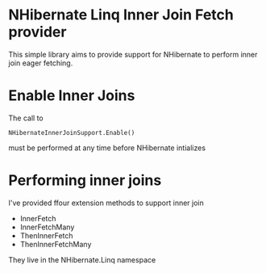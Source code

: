 NHibernate Linq Inner Join Fetch provider
=========================================

This simple library aims to provide support for NHibernate to perform inner join eager fetching.


# Enable Inner Joins

The call to 

    NHibernateInnerJoinSupport.Enable() 

must be performed at any time before NHibernate intializes

# Performing inner joins

I've provided ffour extension methods to support inner join

* InnerFetch
* InnerFetchMany
* ThenInnerFetch
* ThenInnerFetchMany

They live in the NHibernate.Linq namespace
